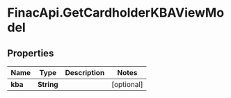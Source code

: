 # FinacApi.GetCardholderKBAViewModel

## Properties
Name | Type | Description | Notes
------------ | ------------- | ------------- | -------------
**kba** | **String** |  | [optional] 
